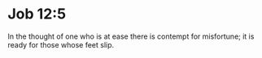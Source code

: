 # Job 12:5

In the thought of one who is at ease there is contempt for misfortune; it is ready for those whose feet slip.
